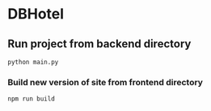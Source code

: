 # DBHotel

## Run project from backend directory
```
python main.py
```

### Build new version of site from frontend directory
```
npm run build
```

